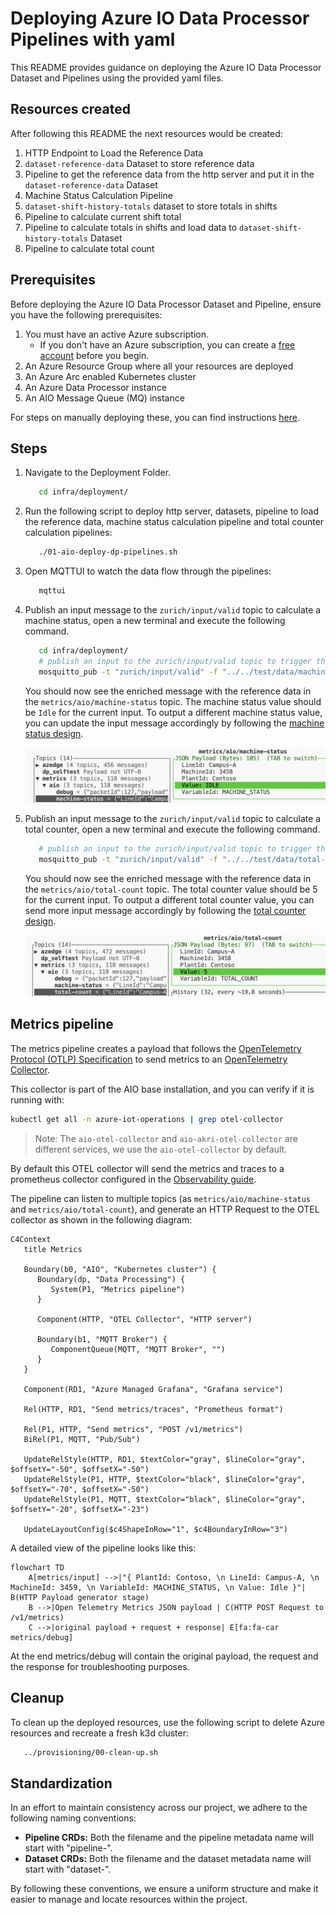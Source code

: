 # Deploying Azure IO Data Processor Pipelines with yaml

This README provides guidance on deploying the Azure IO Data Processor Dataset and Pipelines using the provided yaml files.

## Resources created

After following this README the next resources would be created:

1. HTTP Endpoint to Load the Reference Data
1. `dataset-reference-data` Dataset to store reference data
1. Pipeline to get the reference data from the http server and put it in the `dataset-reference-data` Dataset
1. Machine Status Calculation Pipeline
1. `dataset-shift-history-totals` dataset to store totals in shifts
1. Pipeline to calculate current shift total
1. Pipeline to calculate totals in shifts and load data to `dataset-shift-history-totals` Dataset
1. Pipeline to calculate total count

## Prerequisites

Before deploying the Azure IO Data Processor Dataset and Pipeline, ensure you have the following prerequisites:

1. You must have an active Azure subscription. 
   - If you don't have an Azure subscription, you can create a [free account](https://azure.microsoft.com/free/?WT.mc_id=A261C142F) before you begin.
1. An Azure Resource Group where all your resources are deployed
1. An Azure Arc enabled Kubernetes cluster
1. An Azure Data Processor instance
1. An AIO Message Queue (MQ) instance

For steps on manually deploying these, you can find instructions [here](../provisioning/README.md).

## Steps

1. Navigate to the Deployment Folder.

   ```bash
      cd infra/deployment/
   ```

1. Run the following script to deploy http server, datasets, pipeline to load the reference data, machine status calculation pipeline and total counter calculation pipelines:

   ```bash
      ./01-aio-deploy-dp-pipelines.sh
   ```

1. Open MQTTUI to watch the data flow through the pipelines:
   
   ```bash
      mqttui
   ```

1. Publish an input message to the `zurich/input/valid` topic to calculate a machine status, open a new terminal and execute the following command.

   ```bash
      cd infra/deployment/
      # publish an input to the zurich/input/valid topic to trigger the machine calculation pipeline
      mosquitto_pub -t "zurich/input/valid" -f "../../test/data/machine-status-samples/Idle-true.json"
   ```
   
   You should now see the enriched message with the reference data in the `metrics/aio/machine-status` topic. The machine status value should be `Idle` for the current input.
   To output a different machine status value, you can update the input message accordingly by following the [machine status design](../../docs/design/machine-status.md#machine-status-logic).

   ![Image of MQTTUI with metrics/aio/machine-status topic](../../docs/assets/machine-status-aio.png)

1. Publish an input message to the `zurich/input/valid` topic to calculate a total counter, open a new terminal and execute the following command.

   ```bash
      # publish an input to the zurich/input/valid topic to trigger the machine calculation pipeline
      mosquitto_pub -t "zurich/input/valid" -f "../../test/data/total-counter-samples/Good-Counter-5.json"
   ```
   
   You should now see the enriched message with the reference data in the `metrics/aio/total-count` topic. The total counter value should be 5 for the current input.
   To output a different total counter value, you can send more input message accordingly by following the [total counter design](../../docs/design/total-count.md#total-count-logic).

   ![Image of MQTTUI with metrics/aio/total-count topic](../../docs/assets/total-count-aio.png)

## Metrics pipeline

The metrics pipeline creates a payload that follows the [OpenTelemetry Protocol (OTLP) Specification](https://github.com/open-telemetry/opentelemetry-proto) to send metrics to an [OpenTelemetry Collector](https://opentelemetry.io/docs/collector/).

This collector is part of the AIO base installation, and you can verify if it is running with:

```bash
kubectl get all -n azure-iot-operations | grep otel-collector
```

> Note: The `aio-otel-collector` and `aio-akri-otel-collector` are different services, we use the `aio-otel-collector` by default.

By default this OTEL collector will send the metrics and traces to a prometheus collector configured in the [Observability guide](../../docs/OBSERVABILITY.md).

The pipeline can listen to multiple topics (as `metrics/aio/machine-status` and `metrics/aio/total-count`), and generate an HTTP Request to the OTEL collector as shown in the following diagram:

```mermaid
C4Context
   title Metrics
   
   Boundary(b0, "AIO", "Kubernetes cluster") {
      Boundary(dp, "Data Processing") {
         System(P1, "Metrics pipeline")
      }

      Component(HTTP, "OTEL Collector", "HTTP server")

      Boundary(b1, "MQTT Broker") {
         ComponentQueue(MQTT, "MQTT Broker", "")
      }
   }

   Component(RD1, "Azure Managed Grafana", "Grafana service")
   
   Rel(HTTP, RD1, "Send metrics/traces", "Prometheus format")
   
   Rel(P1, HTTP, "Send metrics", "POST /v1/metrics")
   BiRel(P1, MQTT, "Pub/Sub")
   
   UpdateRelStyle(HTTP, RD1, $textColor="gray", $lineColor="gray", $offsetY="-50", $offsetX="-50")
   UpdateRelStyle(P1, HTTP, $textColor="black", $lineColor="gray", $offsetY="-70", $offsetX="-50")
   UpdateRelStyle(P1, MQTT, $textColor="black", $lineColor="gray", $offsetY="-20", $offsetX="-23")
   
   UpdateLayoutConfig($c4ShapeInRow="1", $c4BoundaryInRow="3")
```

A detailed view of the pipeline looks like this:

```mermaid
flowchart TD
    A[metrics/input] -->|"{ PlantId: Contoso, \n LineId: Campus-A, \n MachineId: 3459, \n VariableId: MACHINE_STATUS, \n Value: Idle }"| B(HTTP Payload generator stage)
    B -->|Open Telemetry Metrics JSON payload | C(HTTP POST Request to /v1/metrics)
    C -->|original payload + request + response| E[fa:fa-car metrics/debug]
```

At the end metrics/debug will contain the original payload, the request and the response for troubleshooting purposes.

## Cleanup

To clean up the deployed resources, use the following script to delete Azure resources and recreate a fresh k3d cluster:

```bash
   ../provisioning/00-clean-up.sh
```

## Standardization

In an effort to maintain consistency across our project, we adhere to the following naming conventions:

- **Pipeline CRDs:** Both the filename and the pipeline metadata name will start with "pipeline-".
- **Dataset CRDs:** Both the filename and the dataset metadata name will start with "dataset-".

By following these conventions, we ensure a uniform structure and make it easier to manage and locate resources within the project.